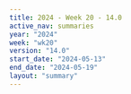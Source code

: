 ```yaml
---
title: 2024 - Week 20 - 14.0
active_nav: summaries
year: "2024"
week: "wk20"
version: "14.0"
start_date: "2024-05-13"
end_date: "2024-05-19"
layout: "summary"
---
```

